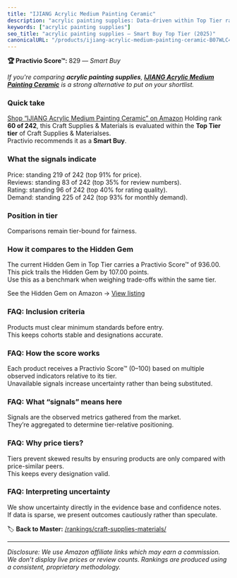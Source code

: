 ```yaml
---
title: "IJIANG Acrylic Medium Painting Ceramic"
description: "acrylic painting supplies: Data-driven within Top Tier ranking using the Practivio Score™. Positioned by quality, value, demand, findability, momentum."
keywords: ["acrylic painting supplies"]
seo_title: "acrylic painting supplies — Smart Buy Top Tier (2025)"
canonicalURL: "/products/ijiang-acrylic-medium-painting-ceramic-B07WLC43VZ/"
---
```


**🏆 Practivio Score™:** 829 — _Smart Buy_


*If you're comparing **acrylic painting supplies**, **[IJIANG Acrylic Medium Painting Ceramic](https://www.amazon.com/dp/B07WLC43VZ?tag=practivio-20)** is a strong alternative to put on your shortlist.*
### Quick take
[Shop “IJIANG Acrylic Medium Painting Ceramic” on Amazon](https://www.amazon.com/dp/B07WLC43VZ?tag=practivio-20)
Holding rank **60 of 242**, this Craft Supplies & Materials is evaluated within the **Top Tier tier** of Craft Supplies & Materialses.  
Practivio recommends it as a **Smart Buy**.

### What the signals indicate
Price: standing 219 of 242 (top 91% for price).  
Reviews: standing 83 of 242 (top 35% for review numbers).  
Rating: standing 96 of 242 (top 40% for rating quality).  
Demand: standing 225 of 242 (top 93% for monthly demand).

### Position in tier
Comparisons remain tier-bound for fairness.

### How it compares to the Hidden Gem
The current Hidden Gem in Top Tier carries a Practivio Score™ of 936.00.  
This pick trails the Hidden Gem by 107.00 points.  
Use this as a benchmark when weighing trade-offs within the same tier.  

See the Hidden Gem on Amazon → [View listing](https://www.amazon.com/dp/B079KL4C91?tag=practivio-20)

### FAQ: Inclusion criteria
Products must clear minimum standards before entry.  
This keeps cohorts stable and designations accurate.

### FAQ: How the score works
Each product receives a Practivio Score™ (0–100) based on multiple observed indicators relative to its tier.  
Unavailable signals increase uncertainty rather than being substituted.

### FAQ: What “signals” means here
Signals are the observed metrics gathered from the market.  
They’re aggregated to determine tier-relative positioning.

### FAQ: Why price tiers?
Tiers prevent skewed results by ensuring products are only compared with price-similar peers.  
This keeps every designation valid.

### FAQ: Interpreting uncertainty
We show uncertainty directly in the evidence base and confidence notes.  
If data is sparse, we present outcomes cautiously rather than speculate.


🏷️ **Back to Master:** [/rankings/craft-supplies-materials/](/rankings/craft-supplies-materials/)

---
_Disclosure: We use Amazon affiliate links which may earn a commission. We don’t display live prices or review counts. Rankings are produced using a consistent, proprietary methodology._
